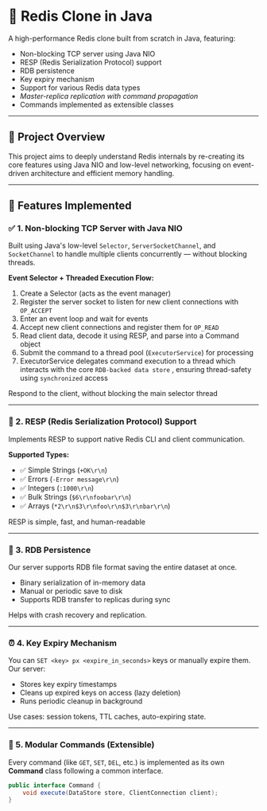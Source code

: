 # 🚀 Redis Clone in Java

A high-performance Redis clone built from scratch in Java, featuring:

- Non-blocking TCP server using Java NIO
- RESP (Redis Serialization Protocol) support
- RDB persistence
- Key expiry mechanism
- Support for various Redis data types
- *Master-replica replication with command propagation*
- Commands implemented as extensible classes

[//]: # (![Redis Clone Architecture]&#40;./assets/architecture-diagram.png&#41;)

---

## 🧠 Project Overview

This project aims to deeply understand Redis internals by re-creating its core features using Java NIO and low-level networking, focusing on event-driven architecture and efficient memory handling.

---

## 🔧 Features Implemented

### ✅ 1. Non-blocking TCP Server with Java NIO

Built using Java's low-level `Selector`, `ServerSocketChannel`, and `SocketChannel` to handle multiple clients concurrently — without blocking threads.

**Event Selector + Threaded Execution Flow:**

1. Create a Selector (acts as the event manager)
2. Register the server socket to listen for new client connections with `OP_ACCEPT`
3. Enter an event loop and wait for events
4. Accept new client connections and register them for `OP_READ`
5. Read client data, decode it using RESP, and parse into a Command object
6. Submit the command to a thread pool (`ExecutorService`) for processing
7. ExecutorService delegates command execution to a thread which interacts with the core `RDB-backed data store` , ensuring thread-safety using `synchronized` access

Respond to the client, without blocking the main selector thread

---

### 📡 2. RESP (Redis Serialization Protocol) Support

Implements RESP to support native Redis CLI and client communication.

**Supported Types:**

- ✅ Simple Strings (`+OK\r\n`)
- ✅ Errors (`-Error message\r\n`)
- ✅ Integers (`:1000\r\n`)
- ✅ Bulk Strings (`$6\r\nfoobar\r\n`)
- ✅ Arrays (`*2\r\n$3\r\nfoo\r\n$3\r\nbar\r\n`)

RESP is simple, fast, and human-readable 

---

### 💾 3. RDB Persistence

Our server supports RDB file format saving the entire dataset at once.

- Binary serialization of in-memory data
- Manual or periodic save to disk
- Supports RDB transfer to replicas during sync

Helps with crash recovery and replication.

---

### ⏰ 4. Key Expiry Mechanism

You can `SET <key> px <expire_in_seconds>` keys or manually expire them. Our server:

- Stores key expiry timestamps
- Cleans up expired keys on access (lazy deletion)
- Runs periodic cleanup in background

Use cases: session tokens, TTL caches, auto-expiring state.

---

### 🧩 5. Modular Commands (Extensible)

Every command (like `GET`, `SET`, `DEL`, etc.) is implemented as its own **Command** class following a common interface.

```java
public interface Command {
    void execute(DataStore store, ClientConnection client);
}
```